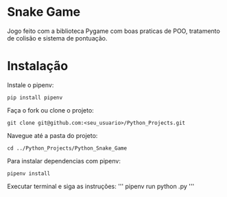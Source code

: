 # Snake Game

Jogo feito com a biblioteca Pygame com boas praticas de POO, tratamento de colisão e sistema de pontuação. 

# Instalação

Instale o pipenv:

```
pip install pipenv
```

Faça o fork ou clone o projeto:
```
git clone git@github.com:<seu_usuario>/Python_Projects.git
```

Navegue até a pasta do projeto:
```
cd ../Python_Projects/Python_Snake_Game
```

Para instalar dependencias com pipenv:
```
pipenv install
```

Executar terminal e siga as instruções:
'''
pipenv run python .py 
'''
